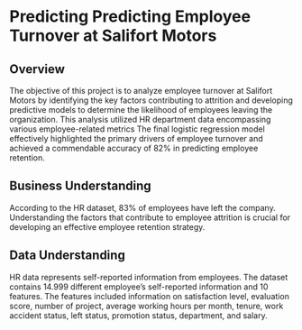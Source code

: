 # Predicting Predicting Employee Turnover at Salifort Motors

## Overview
The objective of this project is to analyze employee turnover at Salifort Motors by identifying the key factors contributing to attrition and developing predictive models to determine the likelihood of employees leaving the organization.
This analysis utilized HR department data encompassing various employee-related metrics
The final logistic regression model effectively highlighted the primary drivers of employee turnover and achieved a commendable accuracy of 82% in predicting employee retention.

## Business Understanding
According to the HR dataset, 83% of employees have left the company.
Understanding the factors that contribute to employee attrition is crucial for developing an effective employee retention strategy.

## Data Understanding
HR data represents self-reported information from employees.
The dataset contains 14.999 different employee’s self-reported information and 10 features.
The features included information on satisfaction level, evaluation score, number of project, average working hours per month, tenure, work accident status, left status, promotion status, department, and salary.
